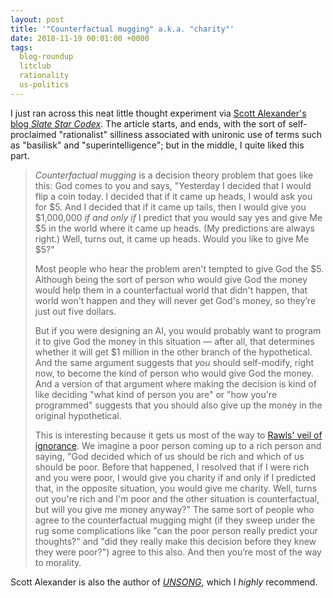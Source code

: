 ```yaml
---
layout: post
title: '"Counterfactual mugging" a.k.a. "charity"'
date: 2018-11-19 00:01:00 +0000
tags:
  blog-roundup
  litclub
  rationality
  us-politics
---
```


I just ran across this neat little thought experiment via
[Scott Alexander's blog _Slate Star Codex_](http://slatestarcodex.com/2018/04/01/the-hour-i-first-believed/).
The article starts, and ends, with the sort of self-proclaimed "rationalist" silliness associated with
unironic use of terms such as "basilisk" and "superintelligence"; but in the middle, I quite liked this part.

> *Counterfactual mugging* is a decision theory problem that goes like this: God comes to you and says,
> "Yesterday I decided that I would flip a coin today. I decided that if it came up heads, I would ask
> you for $5. And I decided that if it came up tails, then I would give you $1,000,000 *if and only if*
> I predict that you would say yes and give Me $5 in the world where it came up heads. (My predictions
> are always right.) Well, turns out, it came up heads. Would you like to give Me $5?"
>
> Most people who hear the problem aren't tempted to give God the $5. Although being the sort of person
> who would give God the money would help them in a counterfactual world that didn't happen, that world
> won't happen and they will never get God's money, so they’re just out five dollars.
>
> But if you were designing an AI, you would probably want to program it to give God the money in this
> situation — after all, that determines whether it will get $1 million in the other branch of the hypothetical.
> And the same argument suggests that *you* should self-modify, right now, to become the kind of person
> who would give God the money. And a version of that argument where making the decision is kind of like deciding
> "what kind of person you are" or "how you're programmed" suggests that you should also give up the money
> in the original hypothetical.
>
> This is interesting because it gets us most of the way to [Rawls' veil of ignorance](https://en.wikipedia.org/wiki/Veil_of_ignorance).
> We imagine a poor person coming up to a rich person and saying,
> "God decided which of us should be rich and which of us should be poor. Before that happened,
> I resolved that if I were rich and you were poor, I would give you charity if and only if I predicted that,
> in the opposite situation, you would give me charity. Well, turns out you're rich and I'm poor and
> the other situation is counterfactual, but will you give me money anyway?" The same sort of people
> who agree to the counterfactual mugging might (if they sweep under the rug some complications like
> "can the poor person really predict your thoughts?" and "did they really make this decision before
> they knew they were poor?") agree to this also. And then you’re most of the way to morality.

Scott Alexander is also the author of _[UNSONG](http://unsongbook.com)_, which I *highly* recommend.
